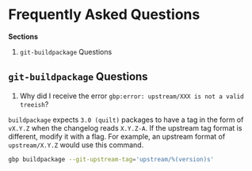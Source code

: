 # Frequently Asked Questions

**Sections**

1. `git-buildpackage` Questions

## `git-buildpackage` Questions

1. Why did I receive the error `gbp:error: upstream/XXX is not a valid treeish`?

`buildpackage` expects `3.0 (quilt)` packages to have a tag in the form of `vX.Y.Z` when the changelog reads `X.Y.Z-A`. If the upstream tag format is different, modify it with a flag. For example, an upstream format of `upstream/X.Y.Z` would use this command.

```bash
gbp buildpackage --git-upstream-tag='upstream/%(version)s'
```
